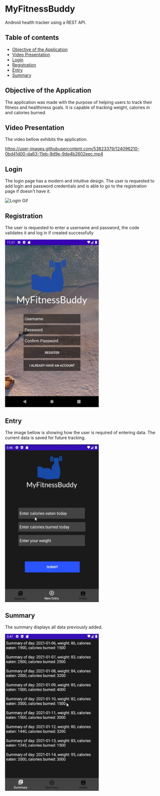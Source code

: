 # MyFitnessBuddy
Android health tracker using a REST API. 

## Table of contents 
* [Objective of the Application](#objective)
* [Video Presentation](#video)
* [Login](#login)
* [Registration](#register)
* [Entry](#entry)
* [Summary](#summary)

<a name="objective"></a>
## Objective of the Application
The application was made with the purpose of helping users to track their fitness and healthiness goals. It is capable of tracking weight, calories in and calories burned.

<a name="video"></a>
## Video Presentation
The video bellow exhibits  the application.

https://user-images.githubusercontent.com/53823379/124096210-0bd41d00-da63-11eb-9d9e-9de4b2602eec.mp4

<a name="login"></a>
## Login
The login page has a modern and intuitive design. The user is requested to add login and password credentials and is able to go to the registration page if doesn't have it.

![Login Gif](https://raw.githubusercontent.com/omar-chaar/MyFitnessBuddy/main/Screenshots%26Gifs/LoginPage.gif)

<a name="register"></a>
## Registration
The user is requested to enter a username and password, the code validates it and log in if created successfully 

<img src="https://raw.githubusercontent.com/omar-chaar/MyFitnessBuddy/main/Screenshots%26Gifs/Register.jpg " alt="Registration Screenshot" width="310"/>

<a name="entry"></a>
## Entry 
The image bellow is showing how the user is required of entering data. The current data is saved for future tracking.

<img src="https://raw.githubusercontent.com/omar-chaar/MyFitnessBuddy/main/Screenshots%26Gifs/Entry.jpg" alt="Entry Screenshot" width="310"/>

<a name="summary"></a>
## Summary
The summary displays all data previously added.

<img src="https://raw.githubusercontent.com/omar-chaar/MyFitnessBuddy/main/Screenshots%26Gifs/Summary.jpg" alt="Summary Screenshot" width="310"/>

